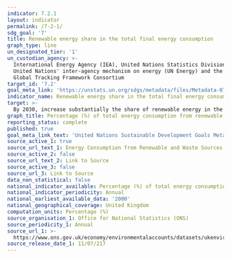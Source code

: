 ```yaml
---
indicator: 7.2.1
layout: indicator
permalink: /7-2-1/
sdg_goal: '7'
title: Renewable energy share in the total final energy consumption
graph_type: line
un_designated_tier: '1'
un_custodian_agency: >-
  International Energy Agency (IEA), United Nations Statistics Division (UNSD),
  United Nations' inter-agency mechanism on energy (UN Energy) and the SE4ALL
  Global Tracking Framework Consortium
target_id: '7.2'
goal_meta_link: 'https://unstats.un.org/sdgs/metadata/files/Metadata-07-02-01.pdf'
indicator_name: Renewable energy share in the total final energy consumption
target: >-
  By 2030, increase substantially the share of renewable energy in the global energy mix
graph_title: Percentage (%) of total energy consumption from renewable sources
reporting_status: complete
published: true
goal_meta_link_text: 'United Nations Sustainable Development Goals Metadata: 7.2.1'
source_active_1: true
source_url_text_1: Energy Consumption from Renewable and Waste Sources
source_active_2: false
source_url_text_2: Link to Source
source_active_3: false
source_url_3: Link to Source
data_non_statistical: false
national_indicator_available: Percentage (%) of total energy consumption from renewable sources
national_indicator_periodicity: Annual
national_earliest_available_data: '2000'
national_geographical_coverage: United Kingdom
computation_units: Percentage (%)
source_organisation_1: Office for National Statistics (ONS)
source_periodicity_1: Annual
source_url_1: >-
  https://www.ons.gov.uk/economy/environmentalaccounts/datasets/ukenvironmentalaccountsenergyconsumptionfromrenewableandwastesources
source_release_date_1: 11/07/217
---
```

